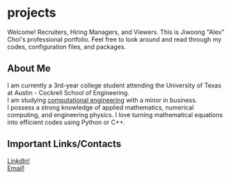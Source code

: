 # projects
Welcome! Recruiters, Hiring Managers, and Viewers. This is Jiwoong "Alex" Choi's professional portfolio.
Feel free to look around and read through my codes, configuration files, and packages.

## About Me
I am currently a 3rd-year college student attending the University of Texas at Austin - Cockrell School of Engineering. <br>
I am studying [computational engineering](https://www.ae.utexas.edu/undergraduate/computational-undergrad-program/what-is-computational-engineering) with a minor in business.<br>
I possess a strong knowledge of applied mathematics, numerical computing, and engineering physics. I love turning mathematical equations into efficient codes using Python or C++.<br>

## Important Links/Contacts
[LinkdIn!](https://www.linkedin.com/in/jiwoongchoi7)<br>
[Email!](mailto:jiwoongchoi0207@icloud.com)<br>


